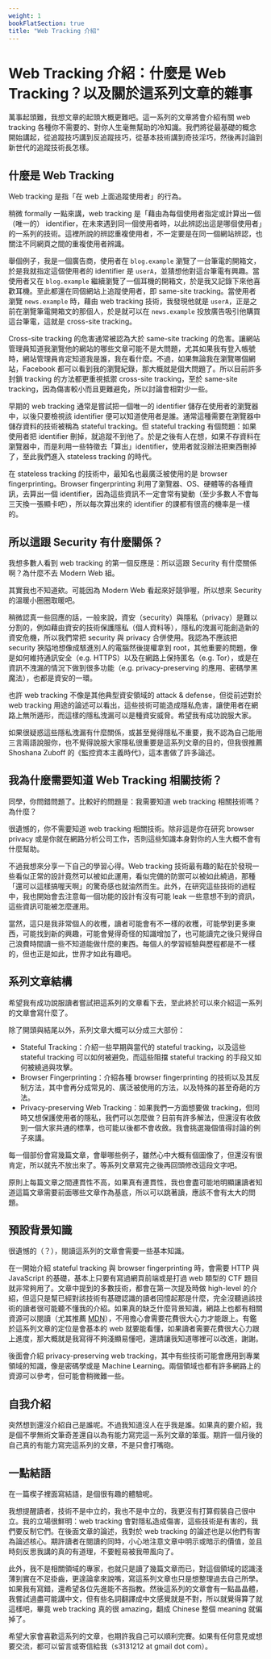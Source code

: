 ```yaml
---
weight: 1
bookFlatSection: true
title: "Web Tracking 介紹"
---
```


# Web Tracking 介紹：什麼是 Web Tracking？以及關於這系列文章的雜事
萬事起頭難，我想文章的起頭大概更難吧。這一系列的文章將會介紹有關 web tracking 各種你不需要的、對你人生毫無幫助的冷知識。我們將從最基礎的概念開始講起，從追蹤技巧講到反追蹤技巧，從基本技術講到奇技淫巧，然後再討論到新世代的追蹤技術長怎樣。

## 什麼是 Web Tracking
Web tracking 是指「在 web 上面追蹤使用者」的行為。

稍微 formally 一點來講，web tracking 是「藉由為每個使用者指定或計算出一個（唯一的） identifier，在未來遇到同一個使用者時，以此辨認出這是哪個使用者」的一系列的技術。這裡所說的辨認重複使用者，不一定要是在同一個網站辨認，也關注不同網頁之間的重複使用者辨識。

舉個例子，我是一個廣告商，使用者在 `blog.example` 瀏覽了一台筆電的開箱文，於是我就指定這個使用者的 identifier 是 `userA`，並猜想他對這台筆電有興趣。當使用者又在 `blog.example` 繼續瀏覽了一個耳機的開箱文，於是我又記錄下來他喜歡耳機。至此都還在同個網站上追蹤使用者，即 same-site tracking。當使用者瀏覽 `news.example` 時，藉由 web tracking 技術，我發現他就是 `userA`，正是之前在瀏覽筆電開箱文的那個人，於是就可以在 `news.example` 投放廣告吸引他購買這台筆電，這就是 cross-site tracking。

Cross-site tracking 的危害通常被認為大於 same-site tracking 的危害。讓網站管理員知道我瀏覽他的網站的哪些文章可能不是大問題，尤其如果我有登入帳號時，網站管理員肯定知道我是誰，我在看什麼。不過，如果無論我在瀏覽哪個網站，Facebook 都可以看到我的瀏覽紀錄，那大概就是個大問題了。所以目前許多封鎖 tracking 的方法都更重視抵禦 cross-site tracking，至於 same-site tracking，因為傷害較小而且更難避免，所以討論會相對少一些。

早期的 web tracking 通常是嘗試把一個唯一的 identifier 儲存在使用者的瀏覽器中，以後只要檢視該 identifier 便可以知道使用者是誰。通常這種需要在瀏覽器中儲存資料的技術被稱為 stateful tracking。但 stateful tracking 有個問題：如果使用者把 identifier 刪掉，就追蹤不到他了。於是之後有人在想，如果不存資料在瀏覽器中，而是利用一些特徵去「算出」identifier，使用者就沒辦法把東西刪掉了，至此我們進入 stateless tracking 的時代。

在 stateless tracking 的技術中，最知名也最廣泛被使用的是 browser fingerprinting。Browser fingerprinting 利用了瀏覽器、OS、硬體等的各種資訊，去算出一個 identifier，因為這些資訊不一定會常有變動（至少多數人不會每三天換一張顯卡吧），所以每次算出來的 identifier 的課都有很高的機率是一樣的。

## 所以這跟  Security 有什麼關係？
我想多數人看到 web tracking 的第一個反應是：所以這跟 Security 有什麼關係啊？為什麼不去 Modern Web 組。

其實我也不知道欸。可能因為 Modern Web 看起來好競爭喔，所以想來 Security 的溫暖小圈圈取暖吧。

稍微認真一些回應的話，一般來說，資安（security）與隱私（privacy）是難以分割的，例如藉由資安的技術保護隱私（個人資料等），隱私的洩漏可能創造新的資安危機，所以我們常把 security 與 privacy 合併使用。我認為不應該把 security 狹隘地想像成駭進別人的電腦然後提權拿到 root，其他重要的問題，像是如何維持通訊安全（e.g. HTTPS）以及在網路上保持匿名（e.g. Tor），或是在資訊不洩漏的情況下做到很多功能（e.g. privacy-preserving 的應用、密碼學黑魔法），也都是資安的一環。

也許 web tracking 不像是其他典型資安領域的 attack & defense，但從前述對於 web tracking 用途的論述可以看出，這些技術可能造成隱私危害，讓使用者在網路上無所遁形，而這樣的隱私洩漏可以是種資安威脅。希望我有成功說服大家。

如果很疑惑這些隱私洩漏有什麼關係，或甚至覺得隱私不重要，我不認為自己能用三言兩語說服你，也不覺得說服大家隱私很重要是這系列文章的目的，但我很推薦 Shoshana Zuboff 的《監控資本主義時代》，這本書做了許多論述。

## 我為什麼需要知道 Web Tracking 相關技術？
同學，你問錯問題了。比較好的問題是：我需要知道 web tracking 相關技術嗎？為什麼？

很遺憾的，你不需要知道 web tracking 相關技術。除非這是你在研究 browser privacy 或是你就在網路分析公司工作，否則這些知識本身對你的人生大概不會有什麼幫助。

不過我想來分享一下自己的學習心得。Web tracking 技術最有趣的點在於發現一些看似正常的設計竟然可以被如此運用，看似完備的防禦可以被如此繞過，那種「還可以這樣搞喔天啊」的驚奇感也就油然而生。此外，在研究這些技術的過程中，我也開始會去注意每一個功能的設計有沒有可能 leak 一些意想不到的資訊，這些資訊可能被怎麼運用。

當然，這只是我非常個人的收穫，讀者可能會有不一樣的收穫，可能學到更多東西，可能找到新的興趣，可能會覺得奇怪的知識增加了，也可能讀完之後只覺得自己浪費時間讀一些不知道能做什麼的東西。每個人的學習經驗與歷程都是不一樣的，但也正是如此，世界才如此有趣吧。


## 系列文章結構
希望我有成功說服讀者嘗試把這系列的文章看下去，至此終於可以來介紹這一系列的文章會寫什麼了。

除了開頭與結尾以外，系列文章大概可以分成三大部份：
- Stateful Tracking：介紹一些早期與當代的 stateful tracking，以及這些 stateful tracking 可以如何被避免，而這些阻擋 stateful tracking 的手段又如何被繞過與攻擊。
- Browser Fingerprinting：介紹各種 browser fingerprinting 的技術以及其反制方法，其中會再分成常見的、廣泛被使用的方法，以及特殊的甚至奇葩的方法。
- Privacy-preserving Web Tracking：如果我們一方面想要做 tracking，但同時又想保護使用者的隱私，我們可以怎麼做？目前有許多解法，但還沒有收斂到一個大家共通的標準，也可能以後都不會收斂。我會挑選幾個值得討論的例子來講。

每一個部份會寫幾篇文章，會舉哪些例子，雖然心中大概有個圖像了，但還沒有很肯定，所以就先不放出來了。等系列文章寫完之後再回頭修改這段文字吧。

原則上每篇文章之間連貫性不高，如果真有連貫性，我也會盡可能地明顯讓讀者知道這篇文章需要前面哪些文章作為基底，所以可以跳著讀，應該不會有太大的問題。

## 預設背景知識
很遺憾的（？），閱讀這系列的文章會需要一些基本知識。

在一開始介紹 stateful tracking 與 browser fingerprinting 時，會需要 HTTP 與 JavaScript 的基礎，基本上只要有寫過網頁前端或是打過 web 類型的 CTF 題目就非常夠用了。文章中提到的多數技術，都會在第一次提及時做 high-level 的介紹，但這只是幫已經對該技術有基礎認識的讀者回憶起那是什麼，完全沒聽過該技術的讀者很可能聽不懂我的介紹。如果真的缺乏什麼背景知識，網路上也都有相關資源可以閱讀（尤其推薦 [MDN](https://developer.mozilla.org/)），不用擔心會需要花費很大心力才能跟上。有鑑於這系列文章的定位是會基本的 web 就要能看懂，如果讀者需要花費很大心力跟上進度，那大概就是我寫得不夠淺顯易懂吧，還請讓我知道哪裡可以改進，謝謝。

後面會介紹 privacy-preserving web tracking，其中有些技術可能會應用到專業領域的知識，像是密碼學或是 Machine Learning。兩個領域也都有許多網路上的資源可以參考，但可能會稍微難一些。

## 自我介紹
突然想到還沒介紹自己是誰呢。不過我知道沒人在乎我是誰。如果真的要介紹，我是個不學無術文筆奇差還自以為有能力寫完這一系列文章的笨蛋。期許一個月後的自己真的有能力寫完這系列的文章，不是只會打嘴砲。

## 一點結語
在一篇楔子裡面寫結語，是個很有趣的體驗呢。

我想提醒讀者，技術不是中立的，我也不是中立的，我更沒有打算假裝自己很中立。我的立場很鮮明：web tracking 會對隱私造成傷害，這些技術是有害的，我們要反制它們。在後面文章的論述，我對於 web tracking 的論述也是以他們有害為論述核心。期許讀者在閱讀的同時，小心地注意文章中明示或暗示的價值，並且時刻反思我講的真的有道理，不要輕易被我帶風向了。

此外，我不是相關領域的專家，也就只是讀了幾篇文章而已，對這個領域的認識淺薄到實在不足掛齒，更遑論拿來說嘴，寫這系列文章也只是想整理過去自己所學。如果我有寫錯，還希望各位先進能不吝指教。然後這系列的文章會有一點晶晶體，我嘗試過盡可能講中文，但有些名詞翻譯成中文感覺就是不對，所以就覺得算了就這樣吧，畢竟 web tracking 真的很 amazing，翻成 Chinese 整個 meaning 就偏掉了。

希望大家會喜歡這系列的文章，也期許我自己可以順利完賽。如果有任何意見或想要交流，都可以留言或寄信給我（s3131212 at gmail dot com）。